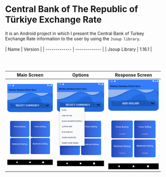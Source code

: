 # Central Bank of The Republic of Türkiye Exchange Rate
It is an Android project in which I present the Central Bank of Turkey Exchange Rate information to the user by using the `Jsoup library`.
<br/>
<br/>
| Name | Version | 
| ------------- | ------------- | 
| Jsoup Library | 1.16.1 |  

<br/>
<br/>

| Main Screen | Options | Response Screen| 
| ------------- | ------------- |-------------| 
| ![Main Screen](https://github.com/merveoktay/Exchange_Rate/blob/master/first_screen.png) | ![Options](https://github.com/merveoktay/Exchange_Rate/blob/master/options.png)  |  ![Response Screen](https://github.com/merveoktay/Exchange_Rate/blob/master/second_screen.png)  |
